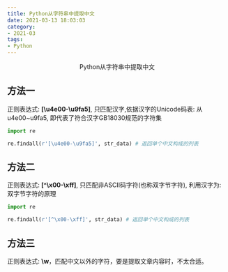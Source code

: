 ```yaml
---
title: Python从字符串中提取中文
date: 2021-03-13 18:03:03
category:
- 2021-03
tags:
- Python
---
```


<center>Python从字符串中提取中文</center>
<!-- more -->

## 方法一
正则表达式: **[\u4e00-\u9fa5]**, 只匹配汉字,依据汉字的Unicode码表: 从u4e00~u9fa5, 即代表了符合汉字GB18030规范的字符集
```python
import re

re.findall(r'[\u4e00-\u9fa5]', str_data) # 返回单个中文构成的列表
```
## 方法二
正则表达式: **[^\x00-\xff]**, 只匹配非ASCII码字符(也称双字节字符), 利用汉字为: 双字节字符的原理
```python
import re

re.findall(r'[^\x00-\xff]', str_data) # 返回单个中文构成的列表
```

## 方法三
正则表达式: **\w**，匹配中文以外的字符，要是提取文章内容时，不太合适。